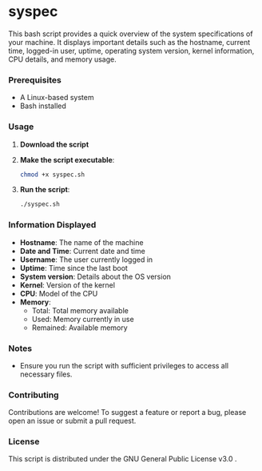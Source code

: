 # syspec
This bash script provides a quick overview of the system specifications of your machine. It displays important details such as the hostname, current time, logged-in user, uptime, operating system version, kernel information, CPU details, and memory usage.

### Prerequisites

- A Linux-based system
- Bash installed

### Usage

1. **Download the script**

2. **Make the script executable**:
   ```bash
   chmod +x syspec.sh
   ```

3. **Run the script**:
   ```bash
   ./syspec.sh
   ```

### Information Displayed

- **Hostname**: The name of the machine
- **Date and Time**: Current date and time
- **Username**: The user currently logged in
- **Uptime**: Time since the last boot
- **System version**: Details about the OS version
- **Kernel**: Version of the kernel
- **CPU**: Model of the CPU
- **Memory**:
  - Total: Total memory available
  - Used: Memory currently in use
  - Remained: Available memory

### Notes

- Ensure you run the script with sufficient privileges to access all necessary files.

### Contributing

Contributions are welcome! To suggest a feature or report a bug, please open an issue or submit a pull request.

### License

This script is distributed under the GNU General Public License v3.0 .
